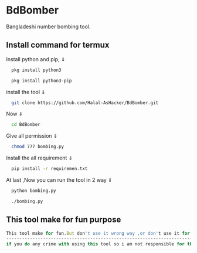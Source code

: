 
# BdBomber

Bangladeshi number bombing tool.



## Install command for termux
Install python and pip, ⇓

```bash
  pkg install python3
```
```bash
  pkg install python3-pip
```
install the tool ⇓

```bash
  git clone https://github.com/Halal-AsHacker/BdBomber.git
```
Now ⇓

```bash
  cd BdBomber
```

 Give all permission ⇓

```bash
  chmod 777 bombing.py
```
Install the all requirement ⇓

```bash
  pip install -r requiremen.txt
```
At last ,Now  you can run the tool in 2 way ⇓

```bash
  python bombing.py
```
```bash
  ./bombing.py
```

## This tool make for fun purpose

```javascript
This tool make for fun.But don't use it wrong way ,or don't use it for disturb anyone
--------------------------------------------------------------------------------------
if you do any crime with using this tool so i am not responsible for this.
```

